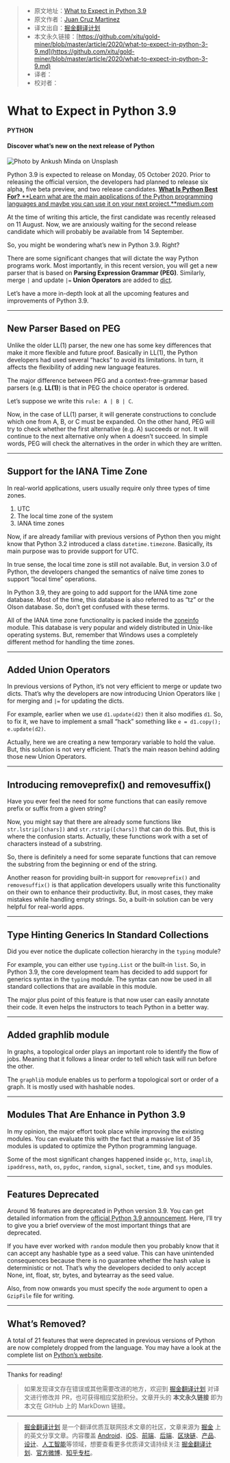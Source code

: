 > * 原文地址：[What to Expect in Python 3.9](https://levelup.gitconnected.com/what-to-expect-in-python-3-9-206b486ec2a4)
> * 原文作者：[Juan Cruz Martinez](https://medium.com/@bajcmartinez)
> * 译文出自：[掘金翻译计划](https://github.com/xitu/gold-miner)
> * 本文永久链接：[https://github.com/xitu/gold-miner/blob/master/article/2020/what-to-expect-in-python-3-9.md](https://github.com/xitu/gold-miner/blob/master/article/2020/what-to-expect-in-python-3-9.md)
> * 译者：
> * 校对者：

# What to Expect in Python 3.9

#### PYTHON

#### Discover what’s new on the next release of Python

![Photo by [Ankush Minda](https://unsplash.com/@an_ku_sh?utm_source=unsplash&utm_medium=referral&utm_content=creditCopyText) on [Unsplash](https://unsplash.com/s/photos/release?utm_source=unsplash&utm_medium=referral&utm_content=creditCopyText)](https://cdn-images-1.medium.com/max/2400/1*3o3fDm_d8ZeNdSdpdaa7mA.jpeg)

Python 3.9 is expected to release on Monday, 05 October 2020. Prior to releasing the official version, the developers had planned to release six alpha, five beta preview, and two release candidates.
[**What Is Python Best For?**
**Learn what are the main applications of the Python programming languages and maybe you can use it on your next project.**medium.com](https://medium.com/@bajcmartinez/what-is-python-best-for-6f509fea0727)

At the time of writing this article, the first candidate was recently released on 11 August. Now, we are anxiously waiting for the second release candidate which will probably be available from 14 September.

So, you might be wondering what’s new in Python 3.9. Right?

There are some significant changes that will dictate the way Python programs work. Most importantly, in this recent version, you will get a new parser that is based on **Parsing Expression Grammar (PEG)**. Similarly, merge `|` and update `|=` **Union Operators** are added to [dict](https://docs.python.org/3.9/library/stdtypes.html#dict).

Let’s have a more in-depth look at all the upcoming features and improvements of Python 3.9.

---

## New Parser Based on PEG

Unlike the older LL(1) parser, the new one has some key differences that make it more flexible and future proof. Basically in LL(1), the Python developers had used several “hacks” to avoid its limitations. In turn, it affects the flexibility of adding new language features.

The major difference between PEG and a context-free-grammar based parsers (e.g. **LL(1)**) is that in PEG the choice operator is ordered.

Let’s suppose we write this `rule: A | B | C`.

Now, in the case of LL(1) parser, it will generate constructions to conclude which one from A, B, or C must be expanded. On the other hand, PEG will try to check whether the first alternative (e.g. A) succeeds or not. It will continue to the next alternative only when `A` doesn’t succeed. In simple words, PEG will check the alternatives in the order in which they are written.

---

## Support for the IANA Time Zone

In real-world applications, users usually require only three types of time zones.

1. UTC
2. The local time zone of the system
3. IANA time zones

Now, if are already familiar with previous versions of Python then you might know that Python 3.2 introduced a class `datetime.timezone`. Basically, its main purpose was to provide support for UTC.

In true sense, the local time zone is still not available. But, in version 3.0 of Python, the developers changed the semantics of naïve time zones to support “local time” operations.

In Python 3.9, they are going to add support for the IANA time zone database. Most of the time, this database is also referred to as “tz” or the Olson database. So, don’t get confused with these terms.

All of the IANA time zone functionality is packed inside the [zoneinfo](https://docs.python.org/3.9/library/zoneinfo.html) module. This database is very popular and widely distributed in Unix-like operating systems. But, remember that Windows uses a completely different method for handling the time zones.

---

## Added Union Operators

In previous versions of Python, it’s not very efficient to merge or update two dicts. That’s why the developers are now introducing Union Operators like `|` for merging and `|=` for updating the dicts.

For example, earlier when we use `d1.update(d2)` then it also modifies `d1`. So, to fix it, we have to implement a small “hack” something like `e = d1.copy(); e.update(d2)`.

Actually, here we are creating a new temporary variable to hold the value. But, this solution is not very efficient. That’s the main reason behind adding those new Union Operators.

---

## Introducing removeprefix() and removesuffix()

Have you ever feel the need for some functions that can easily remove prefix or suffix from a given string?

Now, you might say that there are already some functions like `str.lstrip([chars])` and `str.rstrip([chars])` that can do this. But, this is where the confusion starts. Actually, these functions work with a set of characters instead of a substring.

So, there is definitely a need for some separate functions that can remove the substring from the beginning or end of the string.

Another reason for providing built-in support for `removeprefix()` and `removesuffix()` is that application developers usually write this functionality on their own to enhance their productivity. But, in most cases, they make mistakes while handling empty strings. So, a built-in solution can be very helpful for real-world apps.

---

## Type Hinting Generics In Standard Collections

Did you ever notice the duplicate collection hierarchy in the `typing` module?

For example, you can either use `typing.List` or the built-in `list`. So, in Python 3.9, the core development team has decided to add support for generics syntax in the `typing` module. The syntax can now be used in all standard collections that are available in this module.

The major plus point of this feature is that now user can easily annotate their code. It even helps the instructors to teach Python in a better way.

---

## Added graphlib module

In graphs, a topological order plays an important role to identify the flow of jobs. Meaning that it follows a linear order to tell which task will run before the other.

The `graphlib` module enables us to perform a topological sort or order of a graph. It is mostly used with hashable nodes.

---

## Modules That Are Enhance in Python 3.9

In my opinion, the major effort took place while improving the existing modules. You can evaluate this with the fact that a massive list of 35 modules is updated to optimize the Python programming language.

Some of the most significant changes happened inside `gc`, `http`, `imaplib`, `ipaddress`, `math`, `os`, `pydoc`, `random`, `signal`, `socket`, `time`, and `sys` modules.

---

## Features Deprecated

Around 16 features are deprecated in Python version 3.9. You can get detailed information from the [official Python 3.9 announcement](https://docs.python.org/3.9/whatsnew/3.9.html#deprecated). Here, I’ll try to give you a brief overview of the most important things that are deprecated.

If you have ever worked with `random` module then you probably know that it can accept any hashable type as a seed value. This can have unintended consequences because there is no guarantee whether the hash value is deterministic or not. That’s why the developers decided to only accept None, int, float, str, bytes, and bytearray as the seed value.

Also, from now onwards you must specify the `mode` argument to open a `GzipFile` file for writing.

---

## What’s Removed?

A total of 21 features that were deprecated in previous versions of Python are now completely dropped from the language. You may have a look at the complete list on [Python’s website](https://docs.python.org/3.9/whatsnew/3.9.html#removed).

---

Thanks for reading!

> 如果发现译文存在错误或其他需要改进的地方，欢迎到 [掘金翻译计划](https://github.com/xitu/gold-miner) 对译文进行修改并 PR，也可获得相应奖励积分。文章开头的 **本文永久链接** 即为本文在 GitHub 上的 MarkDown 链接。

---

> [掘金翻译计划](https://github.com/xitu/gold-miner) 是一个翻译优质互联网技术文章的社区，文章来源为 [掘金](https://juejin.im) 上的英文分享文章。内容覆盖 [Android](https://github.com/xitu/gold-miner#android)、[iOS](https://github.com/xitu/gold-miner#ios)、[前端](https://github.com/xitu/gold-miner#前端)、[后端](https://github.com/xitu/gold-miner#后端)、[区块链](https://github.com/xitu/gold-miner#区块链)、[产品](https://github.com/xitu/gold-miner#产品)、[设计](https://github.com/xitu/gold-miner#设计)、[人工智能](https://github.com/xitu/gold-miner#人工智能)等领域，想要查看更多优质译文请持续关注 [掘金翻译计划](https://github.com/xitu/gold-miner)、[官方微博](http://weibo.com/juejinfanyi)、[知乎专栏](https://zhuanlan.zhihu.com/juejinfanyi)。
